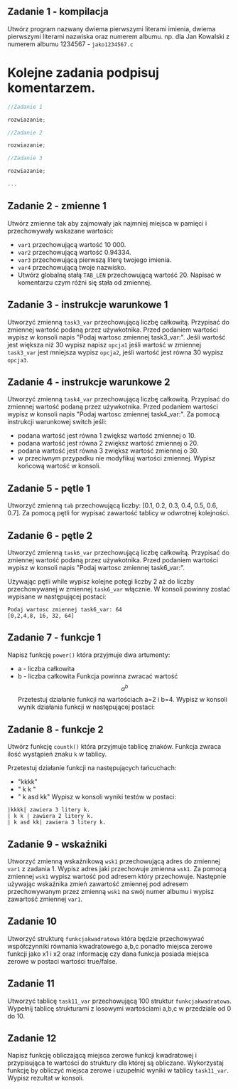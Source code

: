 ## Zadanie 1 - kompilacja
Utwórz program nazwany dwiema pierwszymi literami imienia,  dwiema pierwszymi literami nazwiska oraz numerem albumu. np. dla Jan Kowalski z numerem albumu 1234567 - `jako1234567.c`

# Kolejne zadania podpisuj komentarzem.
```c
//Zadanie 1

rozwiazanie;

//Zadanie 2

rozwiazanie;

//Zadanie 3

rozwiazanie;

...
```

## Zadanie 2 - zmienne 1
Utwórz zmienne tak aby zajmowały jak najmniej miejsca w pamięci i przechowywały wskazane wartości:
- `var1` przechowującą wartość 10 000.
- `var2` przechowującą wartość 0.94334.
- `var3` przechowującą pierwszą literę twojego imienia.
- `var4` przechowującą twoje nazwisko.
- Utwórz globalną stałą `TAB_LEN` przechowującą wartość 20.
Napisać w komentarzu czym różni się stała od zmiennej.

## Zadanie 3 - instrukcje warunkowe 1
Utworzyć zmienną `task3_var` przechowującą liczbę całkowitą.
Przypisać do zmiennej wartość podaną przez używkotnika.
Przed podaniem wartości wypisz w konsoli napis "Podaj wartosc zmiennej task3_var:".
Jeśli wartość jest większa niż 30 wypisz napisz `opcja1` jeśli wartość w zmiennej `task3_var` jest mniejsza wypisz `opcja2`, jeśli wartość jest równa 30 wypisz `opcja3`.

## Zadanie 4 - instrukcje warunkowe 2
Utworzyć zmienną `task4_var` przechowującą liczbę całkowitą.
Przypisać do zmiennej wartość podaną przez używkotnika.
Przed podaniem wartości wypisz w konsoli napis "Podaj wartosc zmiennej task4_var:".
Za pomocą instrukcji warunkowej switch jeśli:
- podana wartość jest równa 1 zwiększ wartość zmiennej o 10.
- podana wartość jest równa 2 zwiększ wartość zmiennej o 20.
- podana wartość jest równa 3 zwiększ wartość zmiennej o 30.
- w przeciwnym przypadku nie modyfikuj wartości zmiennej.
Wypisz końcową wartość w konsoli.

## Zadanie 5 - pętle 1
Utworzyć zmienną `tab` przechowującą liczby: [0.1, 0.2, 0.3, 0.4, 0.5, 0.6, 0.7].
Za pomocą pętli for wypisać zawartość tablicy w odwrotnej kolejności.

## Zadanie 6 - pętle 2
Utworzyć zmienną `task6_var` przechowującą liczbę całkowitą.
Przypisać do zmiennej wartość podaną przez używkotnika.
Przed podaniem wartości wypisz w konsoli napis "Podaj wartosc zmiennej task6_var:".

Używając pętli while wypisz kolejne potęgi liczby 2 aż do liczby przechowywanej w zmiennej `task6_var` włącznie. W konsoli powinny zostać wypisane w następującej postaci:

```terminal
Podaj wartosc zmiennej task6_var: 64
[0,2,4,8, 16, 32, 64]
```
## Zadanie 7 - funkcje 1

Napisz funkcję `power()` która przyjmuje dwa artumenty:
- a - liczba całkowita
- b - liczba całkowita
Funkcja powinna zwracać wartość 
$$
    a^b
$$
Przetestuj działanie funkcji na wartościach a=2 i b=4. Wypisz w konsoli wynik działania funkcji w następującej postaci:


## Zadanie 8 - funkcje 2

Utwórz funkcję `countk()` która przyjmuje tablicę znaków. Funkcja zwraca ilość wystąpień znaku `k` w tablicy.

Przetestuj działanie funkcji na następujących łańcuchach:
- "kkkk"
- " k k "
- " k asd kk"
Wypisz w konsoli wyniki testów w postaci:
```terminal
|kkkk| zawiera 3 litery k.
| k k | zawiera 2 litery k.
| k asd kk| zawiera 3 litery k.
```

## Zadanie 9 - wskaźniki

Utworzyć zmienną wskaźnikową `wsk1` przechowującą adres do zmiennej `var1` z zadania 1.
Wypisz adres jaki przechowuje zmienna `wsk1`.
Za pomocą zmiennej `wsk1` wypisz wartość pod adresem który przechowuje.
Następnie używając wskaźnika zmień zawartość zmiennej pod adresem przechowywanym przez zmienną `wsk1` na swój numer albumu i wypisz zawartość zmiennej `var1`.

## Zadanie 10

Utworzyć strukturę `funkcjakwadratowa` która będzie przechowywać współczynniki równania kwadratowego a,b,c ponadto miejsca zerowe funkcji jako x1 i x2 oraz informację czy dana funkcja posiada miejsca zerowe w postaci wartości true/false.

## Zadanie 11

Utworzyć tablicę `task11_var` przechowującą 100 struktur `funkcjakwadratowa`. Wypełnij tablicę strukturami z losowymi wartościami a,b,c w przedziale od 0 do 10.

## Zadanie 12

Napisz funkcję obliczającą miejsca zerowe funkcji kwadratowej i przypisująca te wartości do struktury dla której są obliczane. Wykorzystaj funkcję by obliczyć miejsca zerowe i uzupełnić wyniki w tablicy `task11_var`. Wypisz rezultat w konsoli.